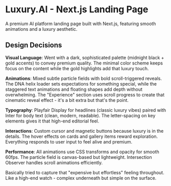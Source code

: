 # Luxury.AI - Next.js Landing Page

A premium AI platform landing page built with Next.js, featuring smooth animations and a luxury aesthetic.

## Design Decisions

**Visual Language**: Went with a dark, sophisticated palette (midnight black + gold accents) to convey premium quality. The minimal color scheme keeps focus on the content while the gold highlights add that luxury touch.

**Animations**: Mixed subtle particle fields with bold scroll-triggered reveals. The DNA helix loader sets expectations for something special, while the staggered text animations and floating shapes add depth without overwhelming. The "Experience" section uses scroll progress to create that cinematic reveal effect - it's a bit extra but that's the point.

**Typography**: Playfair Display for headlines (classic luxury vibes) paired with Inter for body text (clean, modern, readable). The letter-spacing on key elements gives it that high-end editorial feel.

**Interactions**: Custom cursor and magnetic buttons because luxury is in the details. The hover effects on cards and gallery items reward exploration. Everything responds to user input to feel alive and premium.

**Performance**: All animations use CSS transforms and opacity for smooth 60fps. The particle field is canvas-based but lightweight. Intersection Observer handles scroll animations efficiently.

Basically tried to capture that "expensive but effortless" feeling throughout. Like a high-end watch - complex underneath but simple on the surface.